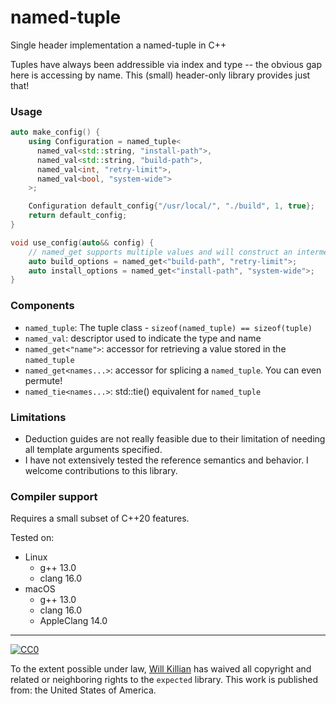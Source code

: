 # named-tuple
Single header implementation a named-tuple in C++

Tuples have always been addressible via index and type -- the obvious gap here is accessing by name. This (small) header-only library provides just that!

### Usage

```cpp
auto make_config() {
    using Configuration = named_tuple<
      named_val<std::string, "install-path">,
      named_val<std::string, "build-path">,
      named_val<int, "retry-limit">,
      named_val<bool, "system-wide">
    >;

    Configuration default_config{"/usr/local/", "./build", 1, true};
    return default_config;
}

void use_config(auto&& config) {
    // named_get supports multiple values and will construct an intermediate named_tuple
    auto build_options = named_get<"build-path", "retry-limit">;
    auto install_options = named_get<"install-path", "system-wide">;
}
```

### Components

- `named_tuple`: The tuple class - `sizeof(named_tuple) == sizeof(tuple)`
- `named_val`: descriptor used to indicate the type and name
- `named_get<"name">`: accessor for retrieving a value stored in the `named_tuple`
- `named_get<names...>`: accessor for splicing a `named_tuple`. You can even permute!
- `named_tie<names...>`: std::tie() equivalent for `named_tuple`

### Limitations

* Deduction guides are not really feasible due to their limitation of needing all template arguments specified.
* I have not extensively tested the reference semantics and behavior. I welcome contributions to this library.

### Compiler support

Requires a small subset of C++20 features.

Tested on:

- Linux
  * g++ 13.0
  * clang 16.0
- macOS
  * g++ 13.0
  * clang 16.0
  * AppleClang 14.0

----------

[![CC0](http://i.creativecommons.org/p/zero/1.0/88x31.png)]("http://creativecommons.org/publicdomain/zero/1.0/")

To the extent possible under law, [Will Killian](https://github.com/willkill07) has waived all copyright and related or neighboring rights to the `expected` library. This work is published from: the United States of America.
